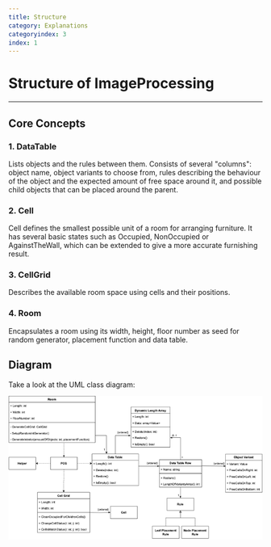 ```yaml
---
title: Structure
category: Explanations
categoryindex: 3
index: 1
---
```


# Structure of ImageProcessing

---

## Core Concepts

### 1. DataTable
Lists objects and the rules between them. Consists of several "columns": object name, object variants to choose from, rules describing the behaviour of the object and the expected amount of free space around it, and possible child objects that can be placed around the parent.

### 2. Cell
Cell defines the smallest possible unit of a room for arranging furniture. It has several basic states such as Occupied, NonOccupied or AgainstTheWall, which can be extended to give a more accurate furnishing result.

### 3. CellGrid
Describes the available room space using cells and their positions.

### 4. Room
Encapsulates a room using its width, height, floor number as seed for random generator, placement function and data table.

## Diagram

Take a look at the UML class diagram:

![image](https://raw.githubusercontent.com/PolinaSavelyeva/RoomInteriorGenerator/main/docsSrc/resources/uml.png)
